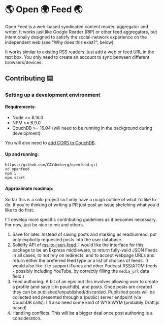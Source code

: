 🌎 Open 🌍 Feed 🌏
==

Open Feed is a web-based syndicated content reader, aggregator and writer. It works just like Google Reader (RIP) or other feed aggregators, but intentionally designed to satisfy the social-network experience on the independent web (see "Why does this exist?", below).

It works similar to existing RSS readers: just add a web or feed URL in the text box. You only need to create an account to sync between different browsers/devices.

## Contributing ⌨️

### Setting up a development environment

#### Requirements:

- Node >= 8.16.0
- NPM >= 6.9.0
- CouchDB >= 16.04 (will need to be running in the background during development).

You will also need to [add CORS to CouchDB](https://www.npmjs.com/package/add-cors-to-couchdb).

#### Up and running:

```
https://github.com/CAYdenberg/openfeed.git
cd openfeed
npm i
npm start
```

#### Approximate roadmap:

So far this is a solo project so I only have a rough outline of what I'd like to do. If you're thinking of writing a PR just post an issue sketching what you'd like to do first.

I'll develop more specific contributing guidelines as it becomes necessary. For now, just be nice to me and others.

1. Save for later. Instead of saving posts and marking as read/unread, put only explicitly requested posts into the user database.
1. Solidify API of [rss-to-json-feed](https://github.com/CAYdenberg/rss-to-json-feed). I would like the interface for this package to be an Express middleware, to return fully-valid JSON Feeds in all cases, to not rely on redirects, and to accept webpage URLs and return either the preferred feed type or a list of choices of feeds. (I would also like it to support iTunes and other Podcast RSS/ATOM feeds - possibly including YouTube, by correctly filling the `media_url` data field.)
1. Feed authoring. A bit of an epic but this involves allowing user to create a profile (and save it in pouchdb), and posts. Once posts are created they can be published/unpublished/discarded. Published posts will be collected and presented through a (public) server endpoint (via CouchDB calls). I'll also need some kind of WYSIWYM (probably Draft.js based).
1. Handling conflicts. This will be a bigger deal once post authoring is a consideration.
